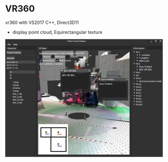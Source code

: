 # VR360
vr360 with VS2017 C++, Direct3D11
- display point cloud, Equirectangular texture

![Alt Text](https://github.com/jjuiddong/VR360/blob/master/Doc/2019-11-14.jpg?raw=true)
